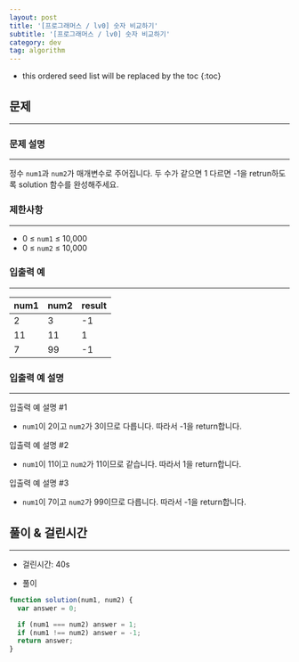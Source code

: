 ```yaml
---
layout: post
title: '[프로그래머스 / lv0] 숫자 비교하기'
subtitle: '[프로그래머스 / lv0] 숫자 비교하기'
category: dev
tag: algorithm
---
```


<!-- prettier-ignore -->
* this ordered seed list will be replaced by the toc
{:toc}

## 문제

---

### **문제 설명**

---

정수 `num1`과 `num2`가 매개변수로 주어집니다. 두 수가 같으면 1 다르면 -1을 retrun하도록 solution 함수를 완성해주세요.

### 제한사항

---

- 0 ≤ `num1` ≤ 10,000
- 0 ≤ `num2` ≤ 10,000

### 입출력 예

---

| num1 | num2 | result |
| ---- | ---- | ------ |
| 2    | 3    | -1     |
| 11   | 11   | 1      |
| 7    | 99   | -1     |

### 입출력 예 설명

---

입출력 예 설명 #1

- `num1`이 2이고 `num2`가 3이므로 다릅니다. 따라서 -1을 return합니다.

입출력 예 설명 #2

- `num1`이 11이고 `num2`가 11이므로 같습니다. 따라서 1을 return합니다.

입출력 예 설명 #3

- `num1`이 7이고 `num2`가 99이므로 다릅니다. 따라서 -1을 return합니다.

## 풀이 & 걸린시간

---

- 걸린시간: 40s

- 풀이

```jsx
function solution(num1, num2) {
  var answer = 0;

  if (num1 === num2) answer = 1;
  if (num1 !== num2) answer = -1;
  return answer;
}
```
